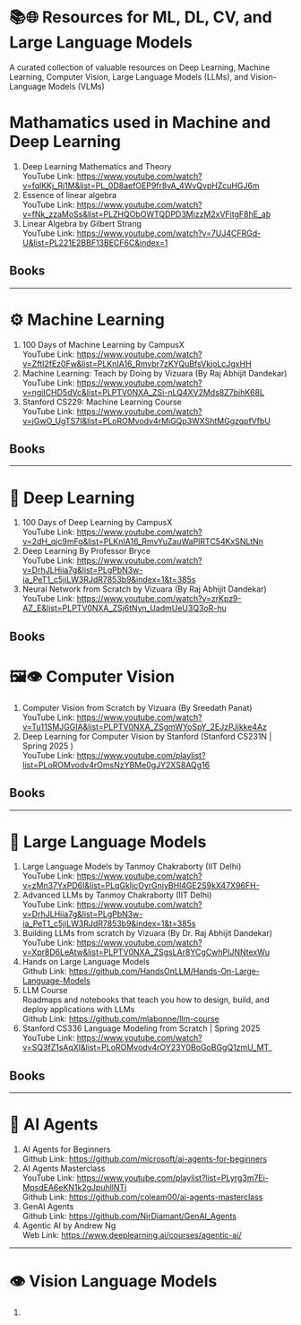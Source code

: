 # 📚🌐 Resources for ML, DL, CV, and Large Language Models
A curated collection of valuable resources on Deep Learning, Machine Learning, Computer Vision, Large Language Models (LLMs), and Vision-Language Models (VLMs)

# Mathamatics used in Machine and Deep Learning
1. Deep Learning Mathematics and Theory \
   YouTube Link: https://www.youtube.com/watch?v=fqlKKj_Rj1M&list=PL_0D8aefOEP9fr8vA_4WvQvpHZcuHGJ6m
2. Essence of linear algebra \
   YouTube Link: https://www.youtube.com/watch?v=fNk_zzaMoSs&list=PLZHQObOWTQDPD3MizzM2xVFitgF8hE_ab
4. Linear Algebra by Gilbert Strang \
   YouTube Link: https://www.youtube.com/watch?v=7UJ4CFRGd-U&list=PL221E2BBF13BECF6C&index=1

## Books

---
# ⚙️ Machine Learning
1. 100 Days of Machine Learning by CampusX \
   YouTube Link: https://www.youtube.com/watch?v=ZftI2fEz0Fw&list=PLKnIA16_Rmvbr7zKYQuBfsVkjoLcJgxHH
2. Machine Learning: Teach by Doing by Vizuara (By Raj Abhijit Dandekar) \
   YouTube Link: https://www.youtube.com/watch?v=ngiICHD5dVc&list=PLPTV0NXA_ZSi-nLQ4XV2Mds8Z7bihK68L
3. Stanford CS229: Machine Learning Course \
   YouTube Link: https://www.youtube.com/watch?v=jGwO_UgTS7I&list=PLoROMvodv4rMiGQp3WXShtMGgzqpfVfbU
## Books

---
# 🤖 Deep Learning
1. 100 Days of Deep Learning by CampusX \
   YouTube Link: https://www.youtube.com/watch?v=2dH_qjc9mFg&list=PLKnIA16_RmvYuZauWaPlRTC54KxSNLtNn
2. Deep Learning By Professor Bryce \
   YouTube Link: https://www.youtube.com/watch?v=DrhJLHiia7g&list=PLgPbN3w-ia_PeT1_c5jiLW3RJdR7853b9&index=1&t=385s
3. Neural Network from Scratch by Vizuara (By Raj Abhijit Dandekar) \
   YouTube Link: https://www.youtube.com/watch?v=zrKpz9-AZ_E&list=PLPTV0NXA_ZSj6tNyn_UadmUeU3Q3oR-hu

**Books**
---
# 🖼️👁️ Computer Vision
1. Computer Vision from Scratch by Vizuara (By Sreedath Panat) \
   YouTube Link: https://www.youtube.com/watch?v=Tu11SMJGGIA&list=PLPTV0NXA_ZSgmWYoSpY_2EJzPJjkke4Az
2. Deep Learning for Computer Vision by Stanford (Stanford CS231N | Spring 2025 ) \
   YouTube Link: https://www.youtube.com/playlist?list=PLoROMvodv4rOmsNzYBMe0gJY2XS8AQg16
## Books
---
# 🧠 Large Language Models
1. Large Language Models by Tanmoy Chakraborty (IIT Delhi) \
   YouTube Link: https://www.youtube.com/watch?v=zMn37YxPD6I&list=PLqGkIjcOyrGnjyBHl4GE2S9kX47X96FH-
2. Advanced LLMs by Tanmoy Chakraborty (IIT Delhi) \
   YouTube Link: https://www.youtube.com/watch?v=DrhJLHiia7g&list=PLgPbN3w-ia_PeT1_c5jiLW3RJdR7853b9&index=1&t=385s
3. Building LLMs from scratch by Vizuara (By Dr. Raj Abhijit Dandekar) \
   YouTube Link: https://www.youtube.com/watch?v=Xpr8D6LeAtw&list=PLPTV0NXA_ZSgsLAr8YCgCwhPIJNNtexWu
4. Hands on Large Language Models \
   Github Link: https://github.com/HandsOnLLM/Hands-On-Large-Language-Models
5. LLM Course \
   Roadmaps and notebooks that teach you how to design, build, and deploy applications with LLMs \
   Github Link: https://github.com/mlabonne/llm-course
6. Stanford CS336 Language Modeling from Scratch | Spring 2025 \
   YouTube Link: https://www.youtube.com/watch?v=SQ3fZ1sAqXI&list=PLoROMvodv4rOY23Y0BoGoBGgQ1zmU_MT_

## Books
---
# 🚀 AI Agents
1. AI Agents for Beginners \
   Github Link: https://github.com/microsoft/ai-agents-for-beginners
3. AI Agents Masterclass \
   YouTube Link: https://www.youtube.com/playlist?list=PLyrg3m7Ei-MpsdEA6eKN1k2gJpuhllNTi  \
   Github Link: https://github.com/coleam00/ai-agents-masterclass
4. GenAI Agents \
   Github Link: https://github.com/NirDiamant/GenAI_Agents
5. Agentic AI by Andrew Ng \
   Web Link: https://www.deeplearning.ai/courses/agentic-ai/
---
# 👁️ Vision Language Models
1. 
